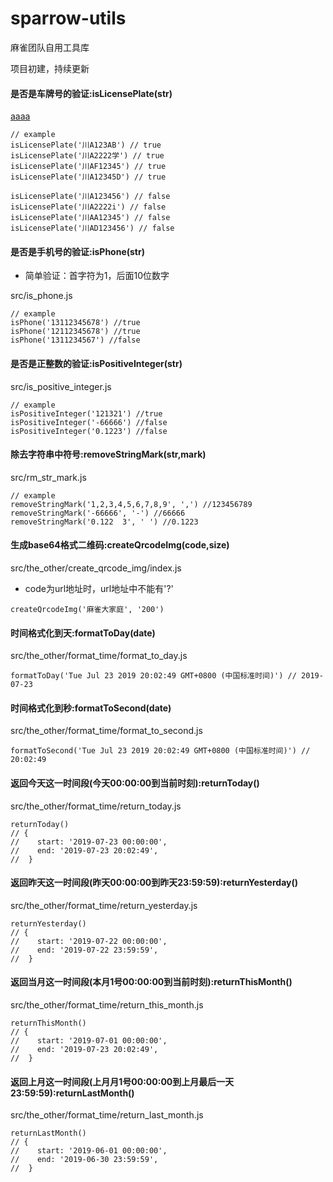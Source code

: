 # sparrow-utils

麻雀团队自用工具库

项目初建，持续更新

#### 是否是车牌号的验证:isLicensePlate(str)

[aaaa](src/is_license_plate.js)

```
// example
isLicensePlate('川A123AB') // true
isLicensePlate('川A2222学') // true
isLicensePlate('川AF12345') // true
isLicensePlate('川A12345D') // true

isLicensePlate('川A123456') // false
isLicensePlate('川A2222i') // false
isLicensePlate('川AA12345') // false
isLicensePlate('川AD123456') // false
```

#### 是否是手机号的验证:isPhone(str)

- 简单验证：首字符为1，后面10位数字

src/is_phone.js

```
// example
isPhone('13112345678') //true
isPhone('12112345678') //true
isPhone('1311234567') //false
```

#### 是否是正整数的验证:isPositiveInteger(str)

src/is_positive_integer.js

```
// example
isPositiveInteger('121321') //true
isPositiveInteger('-66666') //false
isPositiveInteger('0.1223') //false
```

#### 除去字符串中符号:removeStringMark(str,mark)

src/rm_str_mark.js

```
// example
removeStringMark('1,2,3,4,5,6,7,8,9', ',') //123456789
removeStringMark('-66666', '-') //66666
removeStringMark('0.122  3', ' ') //0.1223
```

#### 生成base64格式二维码:createQrcodeImg(code,size)

src/the_other/create_qrcode_img/index.js

- code为url地址时，url地址中不能有'?'

```
createQrcodeImg('麻雀大家庭', '200')
```

#### 时间格式化到天:formatToDay(date)

src/the_other/format_time/format_to_day.js

```
formatToDay('Tue Jul 23 2019 20:02:49 GMT+0800 (中国标准时间)') // 2019-07-23
```

#### 时间格式化到秒:formatToSecond(date)

src/the_other/format_time/format_to_second.js

```
formatToSecond('Tue Jul 23 2019 20:02:49 GMT+0800 (中国标准时间)') // 20:02:49
```

#### 返回今天这一时间段(今天00:00:00到当前时刻):returnToday()

src/the_other/format_time/return_today.js

```
returnToday() 
// {
//    start: '2019-07-23 00:00:00',
//    end: '2019-07-23 20:02:49',
//  }
```

#### 返回昨天这一时间段(昨天00:00:00到昨天23:59:59):returnYesterday()

src/the_other/format_time/return_yesterday.js

```
returnYesterday() 
// {
//    start: '2019-07-22 00:00:00',
//    end: '2019-07-22 23:59:59',
//  }
```

#### 返回当月这一时间段(本月1号00:00:00到当前时刻):returnThisMonth()

src/the_other/format_time/return_this_month.js

```
returnThisMonth() 
// {
//    start: '2019-07-01 00:00:00',
//    end: '2019-07-23 20:02:49',
//  }
```

#### 返回上月这一时间段(上月月1号00:00:00到上月最后一天23:59:59):returnLastMonth()

src/the_other/format_time/return_last_month.js

```
returnLastMonth() 
// {
//    start: '2019-06-01 00:00:00',
//    end: '2019-06-30 23:59:59',
//  }
```
